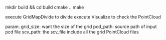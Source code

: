 mkdir build && cd build
cmake ..
make


execute GridMapDivide to divide
execute Visualize to check the PointCloud

param:
    grid_size: want the size of the grid
    pcd_path: source path of input pcd file
    scv_path: the scv_file include all the grid PointCloud files 